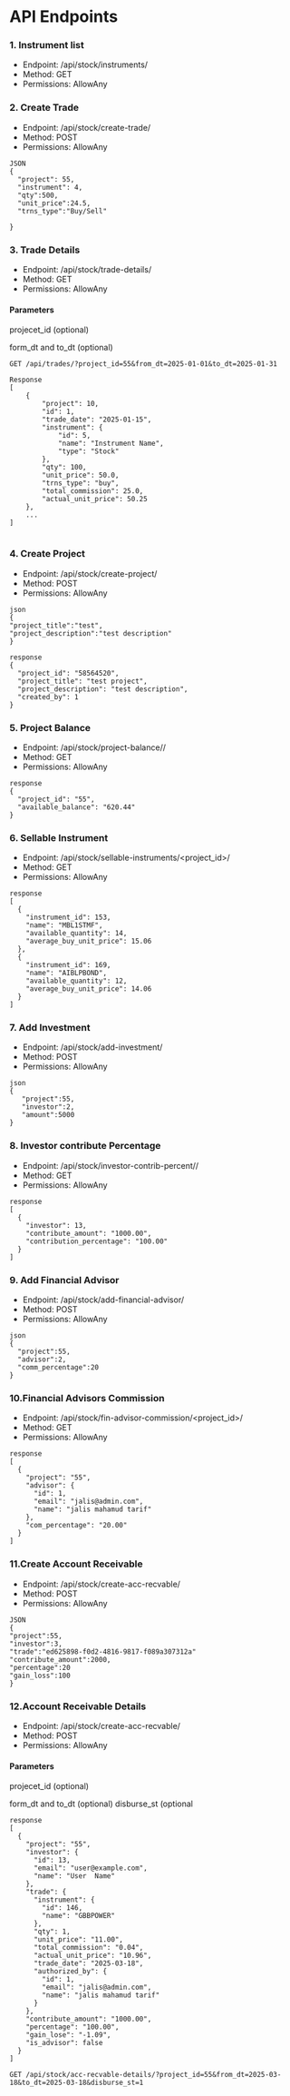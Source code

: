 # API Endpoints


### 1. Instrument list
+ Endpoint: /api/stock/instruments/
+ Method: GET
+ Permissions: AllowAny


### 2. Create Trade
+ Endpoint: /api/stock/create-trade/
+ Method: POST
+ Permissions: AllowAny
```
JSON
{
  "project": 55,
  "instrument": 4,
  "qty":500,
  "unit_price":24.5,
  "trns_type":"Buy/Sell"

}

```

### 3. Trade Details
+ Endpoint: /api/stock/trade-details/
+ Method: GET
+ Permissions: AllowAny

#### Parameters

projecet_id (optional)

form_dt and to_dt (optional)
```
GET /api/trades/?project_id=55&from_dt=2025-01-01&to_dt=2025-01-31
```
```
Response
[
    {
        "project": 10,
        "id": 1,
        "trade_date": "2025-01-15",
        "instrument": {
            "id": 5,
            "name": "Instrument Name",
            "type": "Stock"
        },
        "qty": 100,
        "unit_price": 50.0,
        "trns_type": "buy",
        "total_commission": 25.0,
        "actual_unit_price": 50.25
    },
    ...
]


```

### 4. Create Project
+ Endpoint: /api/stock/create-project/
+ Method: POST
+ Permissions: AllowAny

```
json
{
"project_title":"test",
"project_description":"test description"
}

```
```
response
{
  "project_id": "58564520",
  "project_title": "test project",
  "project_description": "test description",
  "created_by": 1
}
```
### 5. Project Balance
+ Endpoint: /api/stock/project-balance/<project-id>/
+ Method: GET
+ Permissions: AllowAny

```
response
{
  "project_id": "55",
  "available_balance": "620.44"
}
```
### 6. Sellable Instrument
+ Endpoint: /api/stock/sellable-instruments/<project_id>/
+ Method: GET
+ Permissions: AllowAny

```
response
[
  {
    "instrument_id": 153,
    "name": "MBL1STMF",
    "available_quantity": 14,
    "average_buy_unit_price": 15.06
  },
  {
    "instrument_id": 169,
    "name": "AIBLPBOND",
    "available_quantity": 12,
    "average_buy_unit_price": 14.06
  }
]
```
### 7. Add Investment
+ Endpoint: /api/stock/add-investment/
+ Method: POST
+ Permissions: AllowAny
```
json
{
   "project":55,
   "investor":2,
   "amount":5000
}
```
### 8. Investor contribute Percentage
+ Endpoint: /api/stock/investor-contrib-percent/<project-id>/
+ Method: GET
+ Permissions: AllowAny
```
response
[
  {
    "investor": 13,
    "contribute_amount": "1000.00",
    "contribution_percentage": "100.00"
  }
]

```
### 9. Add Financial Advisor
+ Endpoint: /api/stock/add-financial-advisor/
+ Method: POST
+ Permissions: AllowAny
```
json
{
  "project":55,
  "advisor":2,
  "comm_percentage":20
}
```
### 10.Financial Advisors Commission
+ Endpoint: /api/stock/fin-advisor-commission/<project_id>/
+ Method: GET
+ Permissions: AllowAny

```
response
[
  {
    "project": "55",
    "advisor": {
      "id": 1,
      "email": "jalis@admin.com",
      "name": "jalis mahamud tarif"
    },
    "com_percentage": "20.00"
  }
]
```
### 11.Create Account Receivable
+ Endpoint: /api/stock/create-acc-recvable/
+ Method: POST
+ Permissions: AllowAny
```
JSON
{
"project":55,
"investor":3,
"trade":"ed625898-f0d2-4816-9817-f089a307312a"
"contribute_amount":2000,
"percentage":20
"gain_loss":100
}
```
### 12.Account Receivable Details
+ Endpoint: /api/stock/create-acc-recvable/
+ Method: POST
+ Permissions: AllowAny
#### Parameters

projecet_id (optional)

form_dt and to_dt (optional)
disburse_st (optional

```
response
[
  {
    "project": "55",
    "investor": {
      "id": 13,
      "email": "user@example.com",
      "name": "User  Name"
    },
    "trade": {
      "instrument": {
        "id": 146,
        "name": "GBBPOWER"
      },
      "qty": 1,
      "unit_price": "11.00",
      "total_commission": "0.04",
      "actual_unit_price": "10.96",
      "trade_date": "2025-03-18",
      "authorized_by": {
        "id": 1,
        "email": "jalis@admin.com",
        "name": "jalis mahamud tarif"
      }
    },
    "contribute_amount": "1000.00",
    "percentage": "100.00",
    "gain_lose": "-1.09",
    "is_advisor": false
  }
]
```

```
GET /api/stock/acc-recvable-details/?project_id=55&from_dt=2025-03-18&to_dt=2025-03-18&disburse_st=1
```
